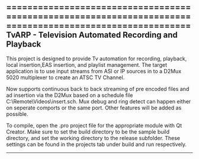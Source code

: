 =========================================================================================================
TvARP - Television Automated Recording and Playback
---------------------------------------------------------------------------------------------------------
This project is designed to provide Tv automation for recording, playback, local insertion,EAS insertion,
and playlist management.  The target application is to use input streams from ASI or IP sources in to a 
D2Mux 5020 multiplexer to create an ATSC TV Channel.  

Now supports continuous back to back streaming of pre encoded files and ad insertion via the D2Mux based on a schedule file C:\Remote\Videos\insert.sch.  Mux debug and ring detect can happen either on seperate comports or the same port.  Other features will be added as possible.

To compile, open the .pro project file for the appropriate module with Qt Creator.  Make sure to set the
build directory to be the sample build directory, and set the working directory to the release subfolder.
These settings can be found in the projects tab under build and run respectively.
_________________________________________________________________________________________________________
